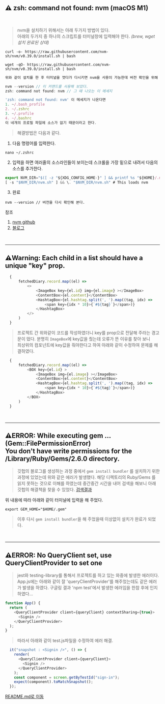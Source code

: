 ## ⚠️ zsh: command not found: nvm (macOS M1)

<br>

> nvm을 설치하기 위해서는 아래 두가지 방법이 있다. <br>
아래의 두가지 중 하나의 스크립트를 터미널창에 입력해야 한다. *(brew, wget 설치 완료된 상태)*
```
curl -o- https://raw.githubusercontent.com/nvm-sh/nvm/v0.39.0/install.sh | bash
```
```
wget -qO- https://raw.githubusercontent.com/nvm-sh/nvm/v0.39.0/install.sh | bash
```
```js
위와 같이 설치를 한 후 터미널을 껏다가 다시키면 nvm을 사용이 가능한데 버전 확인을 위해

nvm --version // 이 커맨드를 사용해 보았다.
zsh: command not found: nvm // 그 때 나오는 이 메세지

'zsh: command not found: nvm' 이 메세지가 나온다면 
1. ~/.bash_profile
2. ~/.zshrc
3. ~/.profile
4. ~/.bashrc
이 네개의 프로필 파일에 소스가 없기 때문이라고 한다.
```
> 해결방법은 다음과 같다.
1. 다음 명령어를 입력한다.
```
nano ~/.zshrc
```
2. 입력을 하면 여러줄의 소스라인들이 보이는데 스크롤을 가장 밑으로 내려서 다음의 소스를 추가한다.
```js
export NVM_DIR="$([ -z "${XDG_CONFIG_HOME-}" ] && printf %s "${HOME}/.nvm" || printf %s "${XDG_CONFIG_HOME}/nvm")"
[ -s "$NVM_DIR/nvm.sh" ] && \. "$NVM_DIR/nvm.sh" # This loads nvm
```
3. 완료
```
nvm --version // 버전을 다시 확인해 본다.
```

참조
1. [nvm github](https://github.com/nvm-sh/nvm#installing-and-updating)
2. [블로그](https://dev.to/duhbhavesh/nvm-command-not-found-1ho)

<br>

___

## ⚠️Warning: Each child in a list should have a unique "key" prop.
```js
  {
      fetchedDiary.record.map((el) => 
          <>
              <ImageBox key={el.id} img={el.image} ></ImageBox>
              <ContentBox>{el.content}</ContentBox>
              <HashtagBox>{el.hashtag.split(', ').map((tag, idx) => 
                  <span key={idx * 10}>{`#${tag}`}</span>)}
              </HashtagBox>
          </>
      )
  }
```
> 프로젝트 간 위와같이 코드를 작성하였더니 key를 prop으로 전달해 주라는 경고문이 떴다. 분명히 `ImageBox`에 key값을 줬는데 오류가 뜬 이유를 찾아 보니<br>
> 최상위의 컴포넌트에 key값을 줘야한다고 하여 아래와 같이 수정하여 문제를 해결하였다. <br>

```js
  {
      fetchedDiary.record.map((el) => 
          <BOX key={el.id} >
              <ImageBox img={el.image} ></ImageBox>
              <ContentBox>{el.content}</ContentBox>
              <HashtagBox>{el.hashtag.split(', ').map((tag, idx) => 
                  <span key={idx * 10}>{`#${tag}`}</span>)}
              </HashtagBox>
          </BOX>
      )
  }
```

<br>

___

## ⚠️ERROR:  While executing gem ... (Gem::FilePermissionError) <br> You don't have write permissions for the /Library/Ruby/Gems/2.6.0 directory.
> 깃헙의 블로그를 생성하는 과정 중에서 `gem install bundler` 를 설치하기 위한 과정에 있었는데 위와 같은 에러가 발생했다.
> 해당 디렉토리의 Ruby/Gems 를 읽지 못하는 것으로 이해를 하였는데 중간중간 시간을 내어 검색을 해보니 아래 깃헙의 해결책을 찾을 수 있었다.
[검색결과](https://github.com/rbenv/rbenv/issues/1267) <br>

위 내용에 따라 아래와 같이 터미널에 입력을 해 주었다.
```
export GEM_HOME="$HOME/.gem"
```
> 이후 다시 `gem install bundler`을 해 주었을때 이상없이 설치가 완료가 되었다.

<br>

___
## ⚠️ERROR: No QueryClient set, use QueryClientProvider to set one
> jest와 testing-library를 통해서 프로젝트를 하고 있는 와중에 발생한 에러이다.
> App.js에는 아래와 같이 잘 'queryClientProvider'를 해주었는데도 같은 에러가 발생을 하였다.
> 구글링 결과 'npm test'에서 발생한 에러임을 한참 후에 인지하였다...
```js
function App() {
  return (
    <QueryClientProvider client={queryClient} contextSharing={true}>
      <Signin />
    </QueryClientProvider>
  );
}
```
> 따라서 아래와 같이 test.js파일을 수정하여 에러 해결.
```js
  it("snapshot : <Signin />", () => {
    render(
      <QueryClientProvider client={queryClient}>
        <Signin />
      </QueryClientProvider>
    );
    const component = screen.getByTestId("sign-in");
    expect(component).toMatchSnapshot();
  });
  ```

[README.md로 이동](../README.md)
